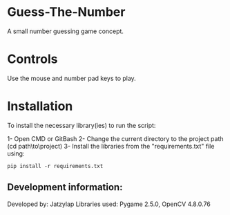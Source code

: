# Guess-The-Number
A small number guessing game concept.

# Controls
Use the mouse and number pad keys to play.

# Installation
To install the necessary library(ies) to run the script:

1- Open CMD or GitBash
2- Change the current directory to the project path (cd path\to\project)
3- Install the libraries from the "requirements.txt" file using:
  ```
  pip install -r requirements.txt
  ```

## Development information:

Developed by: Jatzylap
Libraries used: Pygame 2.5.0, OpenCV 4.8.0.76
